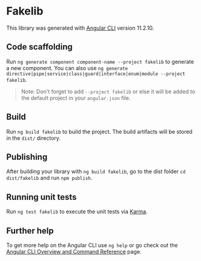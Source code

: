 # Fakelib

This library was generated with [Angular CLI](https://github.com/angular/angular-cli) version 11.2.10.

## Code scaffolding

Run `ng generate component component-name --project fakelib` to generate a new component. You can also use `ng generate directive|pipe|service|class|guard|interface|enum|module --project fakelib`.
> Note: Don't forget to add `--project fakelib` or else it will be added to the default project in your `angular.json` file. 

## Build

Run `ng build fakelib` to build the project. The build artifacts will be stored in the `dist/` directory.

## Publishing

After building your library with `ng build fakelib`, go to the dist folder `cd dist/fakelib` and run `npm publish`.

## Running unit tests

Run `ng test fakelib` to execute the unit tests via [Karma](https://karma-runner.github.io).

## Further help

To get more help on the Angular CLI use `ng help` or go check out the [Angular CLI Overview and Command Reference](https://angular.io/cli) page.
